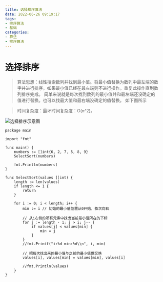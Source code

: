 ```yaml
---
title: 选择排序算法
date: 2022-06-26 09:19:17
tags:
- 排序算法
- 基础
categories:
- 算法
- 排序算法
---
```

# 选择排序

> 算法思想：线性搜索数列并找到最小值。将最小值替换为数列中最左端的数字并进行排序。如果最小值已经在最左端则不进行操作。重复此操作直到数列排序完成。
简单来说就是每次找到数列的最小值并和最左端还没确定的值进行替换。也可以找最大值和最右端没确定的值替换。 如下图所示
> 

> 时间复杂度：最坏时间复杂度：O(n^2)。
> 

![选择排序示意图](http://pic.xishng.top/img/202201171538702.gif)

```golang
package main

import "fmt"

func main() {
    numbers := []int{6, 2, 7, 5, 8, 9}
    SelectSort(numbers)

    fmt.Println(numbers)
}

func SelectSort(values []int) {
    length := len(values)
    if length <= 1 {
        return
    }

    for i := 0; i < length; i++ {
        min := i // 初始的最小值位置从0开始，依次向右

        // 从i右侧的所有元素中找出当前最小值所在的下标
        for j := length - 1; j > i; j-- {
            if values[j] < values[min] {
                min = j
            }
        }
        //fmt.Printf("i:%d min:%d\\n", i, min)

        // 把每次找出来的最小值与之前的最小值做交换
        values[i], values[min] = values[min], values[i]

        //fmt.Println(values)
    }
}

```